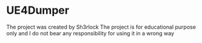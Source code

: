 # UE4Dumper

The project was created by Sh3rlock
The project is for educational purpose only and I do not bear any responsibility for using it in a wrong way
